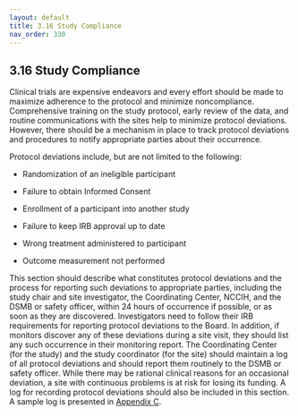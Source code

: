 ```yaml
---
layout: default
title: 3.16 Study Compliance
nav_order: 330
---
```


## 3.16 Study Compliance

Clinical trials are expensive endeavors and every effort should be made
to maximize adherence to the protocol and minimize noncompliance.
Comprehensive training on the study protocol, early review of the data,
and routine communications with the sites help to minimize protocol
deviations. However, there should be a mechanism in place to track
protocol deviations and procedures to notify appropriate parties about
their occurrence.

Protocol deviations include, but are not limited to the following:

-   Randomization of an ineligible participant

-   Failure to obtain Informed Consent

-   Enrollment of a participant into another study

-   Failure to keep IRB approval up to date

-   Wrong treatment administered to participant

-   Outcome measurement not performed

This section should describe what constitutes protocol deviations and
the process for reporting such deviations to appropriate parties,
including the study chair and site investigator, the Coordinating
Center, NCCIH, and the DSMB or safety officer, within 24 hours of
occurrence if possible, or as soon as they are discovered. Investigators
need to follow their IRB requirements for reporting protocol deviations
to the Board. In addition, if monitors discover any of these deviations
during a site visit, they should list any such occurrence in their
monitoring report. The Coordinating Center (for the study) and the study
coordinator (for the site) should maintain a log of all protocol
deviations and should report them routinely to the DSMB or safety
officer. While there may be rational clinical reasons for an occasional
deviation, a site with continuous problems is at risk for losing its
funding. A log for recording protocol deviations should also be included
in this section. A sample log is presented in [Appendix
C](#_APPENDIX_C_-).

